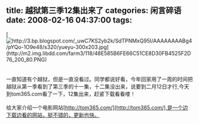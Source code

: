 title: 越狱第三季12集出来了
categories: 闲言碎语
date: 2008-02-16 04:37:00
tags:
---

[](http://3.bp.blogspot.com/_uwC7KS2yb2k/SdTPNMxQ95I/AAAAAAAABg4/pYQo-1O9e48/s1600-h/yueyu-300x203.jpg)[![http://3.bp.blogspot.com/_uwC7KS2yb2k/SdTPNMxQ95I/AAAAAAAABg4/pYQo-1O9e48/s320/yueyu-300x203.jpg](http://m2.img.libdd.com/farm3/118/48E585B6FE66C51CE8D30FB4525F2D76_200_80.PNG)</img>](http://3.bp.blogspot.com/_uwC7KS2yb2k/SdTPNMxQ95I/AAAAAAAABg4/pYQo-1O9e48/s320/yueyu-300x203.jpg)
</br>[](http://www.joypen.cn/wp-content/uploads/2008/04/yueyu.jpg)
</br>
</br>一直知道有个越狱，但是一直没看过。同学都说好看，今年回家用了一周的时间把越狱从第一季看到了第三季的十一集，十二集没出来，说要到二月12日才行,今天到tom365.com看了一下，12集出来，赶紧下载看看喽！
</br>
</br>给大家介绍一个电影网站[http://tom365.com/](http://tom365.com/),是一个边下载边看的网站，挺不错的，更新也快。